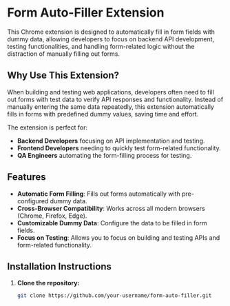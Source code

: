 # Form Auto-Filler Extension

This Chrome extension is designed to automatically fill in form fields with dummy data, allowing developers to focus on backend API development, testing functionalities, and handling form-related logic without the distraction of manually filling out forms.

## Why Use This Extension?

When building and testing web applications, developers often need to fill out forms with test data to verify API responses and functionality. Instead of manually entering the same data repeatedly, this extension automatically fills in forms with predefined dummy values, saving time and effort.

The extension is perfect for:
- **Backend Developers** focusing on API implementation and testing.
- **Frontend Developers** needing to quickly test form-related functionality.
- **QA Engineers** automating the form-filling process for testing.

## Features

- **Automatic Form Filling**: Fills out forms automatically with pre-configured dummy data.
- **Cross-Browser Compatibility**: Works across all modern browsers (Chrome, Firefox, Edge).
- **Customizable Dummy Data**: Configure the data to be filled in form fields.
- **Focus on Testing**: Allows you to focus on building and testing APIs and form-related functionality.

## Installation Instructions

1. **Clone the repository:**
   ```bash
   git clone https://github.com/your-username/form-auto-filler.git
